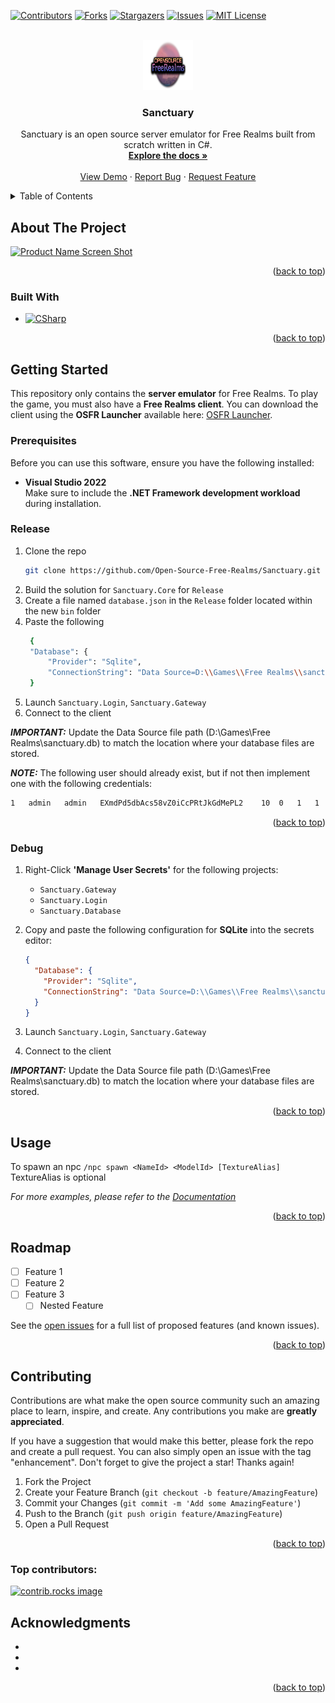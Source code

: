 
<a id="readme-top"></a>
<!-- PROJECT SHIELDS -->
<!--
*** I'm using markdown "reference style" links for readability.
*** Reference links are enclosed in brackets [ ] instead of parentheses ( ).
*** See the bottom of this document for the declaration of the reference variables
*** for contributors-url, forks-url, etc. This is an optional, concise syntax you may use.
*** https://www.markdownguide.org/basic-syntax/#reference-style-links
-->
[![Contributors][contributors-shield]][contributors-url]
[![Forks][forks-shield]][forks-url]
[![Stargazers][stars-shield]][stars-url]
[![Issues][issues-shield]][issues-url]
[![MIT License][license-shield]][license-url]



<!-- PROJECT LOGO -->
<br />
<div align="center">
  <a href="https://github.com/Open-Source-Free-Realms/Sanctuary">
    <img src="images/logo.png" alt="Logo" width="80" height="80">
  </a>

<h3 align="center">Sanctuary</h3>

  <p align="center">
    Sanctuary is an open source server emulator for Free Realms built from scratch written in C#.
    <br />
    <a href="https://github.com/Open-Source-Free-Realms/Sanctuary/wiki"><strong>Explore the docs »</strong></a>
    <br />
    <br />
    <a href="https://github.com/Open-Source-Free-Realms/Sanctuary">View Demo</a>
    ·
    <a href="https://github.com/Open-Source-Free-Realms/Sanctuary/issues/new?labels=bug&template=bug-report---.md">Report Bug</a>
    ·
    <a href="https://github.com/Open-Source-Free-Realms/Sanctuary/issues/new?labels=enhancement&template=feature-request---.md">Request Feature</a>
  </p>
</div>



<!-- TABLE OF CONTENTS -->
<details>
  <summary>Table of Contents</summary>
  <ol>
    <li>
      <a href="#about-the-project">About The Project</a>
      <ul>
        <li><a href="#built-with">Built With</a></li>
      </ul>
    </li>
    <li>
      <a href="#getting-started">Getting Started</a>
      <ul>
        <li><a href="#prerequisites">Prerequisites</a></li>
        <li><a href="#installation">Installation</a></li>
      </ul>
    </li>
    <li><a href="#usage">Usage</a></li>
    <li><a href="#roadmap">Roadmap</a></li>
    <li><a href="#contributing">Contributing</a></li>
    <li><a href="#license">License</a></li>
    <li><a href="#contact">Contact</a></li>
    <li><a href="#acknowledgments">Acknowledgments</a></li>
  </ol>
</details>



<!-- ABOUT THE PROJECT -->
## About The Project

[![Product Name Screen Shot][product-screenshot]](https://github.com/Open-Source-Free-Realms/Sanctuary)

<p align="right">(<a href="#readme-top">back to top</a>)</p>



### Built With

* [![CSharp][CSharp]][CSharp-url]

<p align="right">(<a href="#readme-top">back to top</a>)</p>



<!-- GETTING STARTED -->
## Getting Started

This repository only contains the **server emulator** for Free Realms. To play the game, you must also have a **Free Realms client**. You can download the client using the **OSFR Launcher** available here: [OSFR Launcher](https://github.com/Open-Source-Free-Realms/OSFR-Launcher).

### Prerequisites

Before you can use this software, ensure you have the following installed:

- **Visual Studio 2022**  
  Make sure to include the **.NET Framework development workload** during installation.

### Release

1. Clone the repo
   ```sh
   git clone https://github.com/Open-Source-Free-Realms/Sanctuary.git
   ```
2. Build the solution for `Sanctuary.Core` for `Release`
3. Create a file named `database.json` in the `Release` folder located within the new `bin` folder
4. Paste the following
   ```sh
    {
    "Database": {
        "Provider": "Sqlite",
        "ConnectionString": "Data Source=D:\\Games\\Free Realms\\sanctuary.db;"
    }
   ```
5. Launch `Sanctuary.Login`, `Sanctuary.Gateway`
6. Connect to the client

**_IMPORTANT:_** Update the Data Source file path (D:\\Games\\Free Realms\\sanctuary.db) to match the location where your database files are stored.

**_NOTE:_** The following user should already exist, but if not then implement one with the following credentials:

```sh
1	admin	admin	EXmdPd5dbAcs58vZ0iCcPRtJkGdMePL2	10	0	1	1	2024-06-22 13:51:13.2736902+01:00	2024-07-14 01:57:45.8765645+00:00
```

<p align="right">(<a href="#readme-top">back to top</a>)</p>

### Debug

1. Right-Click **'Manage User Secrets'** for the following projects:
   - `Sanctuary.Gateway`
   - `Sanctuary.Login`
   - `Sanctuary.Database`

2. Copy and paste the following configuration for **SQLite** into the secrets editor:

   ```json
   {
     "Database": {
       "Provider": "Sqlite",
       "ConnectionString": "Data Source=D:\\Games\\Free Realms\\sanctuary.db;"
     }
   }
3. Launch `Sanctuary.Login`, `Sanctuary.Gateway`
4. Connect to the client

**_IMPORTANT:_** Update the Data Source file path (D:\\Games\\Free Realms\\sanctuary.db) to match the location where your database files are stored.

<p align="right">(<a href="#readme-top">back to top</a>)</p>



<!-- USAGE EXAMPLES -->
## Usage

To spawn an npc ```/npc spawn <NameId> <ModelId> [TextureAlias]``` TextureAlias is optional

_For more examples, please refer to the [Documentation](https://github.com/Open-Source-Free-Realms/Sanctuary/wiki)_

<p align="right">(<a href="#readme-top">back to top</a>)</p>



<!-- ROADMAP -->
## Roadmap

- [ ] Feature 1
- [ ] Feature 2
- [ ] Feature 3
    - [ ] Nested Feature

See the [open issues](https://github.com/Open-Source-Free-Realms/Sanctuary/issues) for a full list of proposed features (and known issues).

<p align="right">(<a href="#readme-top">back to top</a>)</p>



<!-- CONTRIBUTING -->
## Contributing

Contributions are what make the open source community such an amazing place to learn, inspire, and create. Any contributions you make are **greatly appreciated**.

If you have a suggestion that would make this better, please fork the repo and create a pull request. You can also simply open an issue with the tag "enhancement".
Don't forget to give the project a star! Thanks again!

1. Fork the Project
2. Create your Feature Branch (`git checkout -b feature/AmazingFeature`)
3. Commit your Changes (`git commit -m 'Add some AmazingFeature'`)
4. Push to the Branch (`git push origin feature/AmazingFeature`)
5. Open a Pull Request

<p align="right">(<a href="#readme-top">back to top</a>)</p>

### Top contributors:

<a href="https://github.com/Open-Source-Free-Realms/Sanctuary/graphs/contributors">
  <img src="https://contrib.rocks/image?repo=Open-Source-Free-Realms/Sanctuary" alt="contrib.rocks image" />
</a>



<!-- LICENSE -->
<!-- ## License

Distributed under the MIT License. See `LICENSE.txt` for more information.

<p align="right">(<a href="#readme-top">back to top</a>)</p> -->



<!-- CONTACT -->
<!-- ## Contact

Your Name - [@twitter_handle](https://twitter.com/twitter_handle) - email@email_client.com

Project Link: [https://github.com/Open-Source-Free-Realms/Sanctuary](https://github.com/Open-Source-Free-Realms/Sanctuary)

<p align="right">(<a href="#readme-top">back to top</a>)</p> -->



<!-- ACKNOWLEDGMENTS -->
## Acknowledgments

* []()
* []()
* []()

<p align="right">(<a href="#readme-top">back to top</a>)</p>



<!-- MARKDOWN LINKS & IMAGES -->
<!-- https://www.markdownguide.org/basic-syntax/#reference-style-links -->
[contributors-shield]: https://img.shields.io/github/contributors/Open-Source-Free-Realms/Sanctuary.svg?style=for-the-badge
[contributors-url]: https://github.com/Open-Source-Free-Realms/Sanctuary/graphs/contributors
[forks-shield]: https://img.shields.io/github/forks/Open-Source-Free-Realms/Sanctuary.svg?style=for-the-badge
[forks-url]: https://github.com/Open-Source-Free-Realms/Sanctuary/network/members
[stars-shield]: https://img.shields.io/github/stars/Open-Source-Free-Realms/Sanctuary.svg?style=for-the-badge
[stars-url]: https://github.com/Open-Source-Free-Realms/Sanctuary/stargazers
[issues-shield]: https://img.shields.io/github/issues/Open-Source-Free-Realms/Sanctuary.svg?style=for-the-badge
[issues-url]: https://github.com/Open-Source-Free-Realms/Sanctuary/issues
[license-shield]: https://img.shields.io/github/license/Open-Source-Free-Realms/Sanctuary.svg?style=for-the-badge
[license-url]: https://github.com/Open-Source-Free-Realms/Sanctuary/blob/master/LICENSE.txt
[linkedin-shield]: https://img.shields.io/badge/-LinkedIn-black.svg?style=for-the-badge&logo=linkedin&colorB=555
[linkedin-url]: https://linkedin.com/in/linkedin_username
[product-screenshot]: images/screenshot.png
[CSharp]: https://img.shields.io/badge/csharp-000000?style=for-the-badge&logo=csharp&logoColor=white
[CSharp-url]: https://dotnet.microsoft.com/en-us/languages/csharp